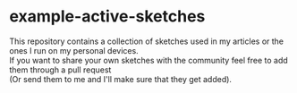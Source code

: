 # example-active-sketches

This repository contains a collection of sketches used in my articles or the ones I run on my personal devices.  
If you want to share your own sketches with the community feel free to add them through a pull request   
(Or send them to me and I'll make sure that they get added).
